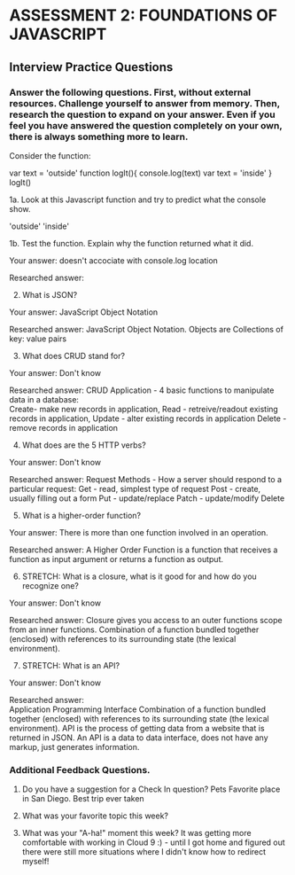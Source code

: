 # ASSESSMENT 2: FOUNDATIONS OF JAVASCRIPT
## Interview Practice Questions

### Answer the following questions. First, without external resources. Challenge yourself to answer from memory. Then, research the question to expand on your answer. Even if you feel you have answered the question completely on your own, there is always something more to learn.

Consider the function:

var text = 'outside'
function logIt(){
  console.log(text)
  var text = 'inside'
}
logIt()


1a. Look at this Javascript function and try to predict what the console show.

'outside' 'inside'

1b. Test the function. Explain why the function returned what it did.

  Your answer: 
  doesn't accociate with console.log location

  Researched answer:


2. What is JSON?

  Your answer:
JavaScript Object Notation

  Researched answer:
JavaScript Object Notation.  Objects are Collections of key: value pairs

3. What does CRUD stand for?

  Your answer:  Don't know
  
  Researched answer:
  CRUD Application - 4 basic functions to manipulate data in a database:  
  Create- make new records in application, 
  Read - retreive/readout existing records in application,
  Update - alter existing records in application
  Delete - remove records in application



4. What does are the 5 HTTP verbs?

  Your answer: Don't know

  Researched answer: 
  Request Methods - How a server should respond to a particular request: 
  Get - read, simplest type of request
  Post - create, usually filling out a form
  Put - update/replace
  Patch - update/modify
  Delete

5. What is a higher-order function?

  Your answer:  There is more than one function involved in an operation.

  Researched answer:  A Higher Order Function is a function that receives a function as input argument or returns a function as output.


6. STRETCH: What is a closure, what is it good for and how do you recognize one?

  Your answer: Don't know

  Researched answer: Closure gives you access to an outer functions scope from an inner functions.
  Combination of a function bundled together (enclosed) with references to its surrounding state (the lexical environment).


7. STRETCH: What is an API?

  Your answer:  Don't know
  
  Researched answer:  
  Application Programming Interface
  Combination of a function bundled together (enclosed) with references to its surrounding state (the lexical environment).
  API is the process of getting data from a website that is returned in JSON.
  An API is a data to data interface, does not have any markup, just generates information.


### Additional Feedback Questions.

1. Do you have a suggestion for a Check In question?
 Pets
 Favorite place in San Diego.
 Best trip ever taken

2. What was your favorite topic this week?



3. What was your "A-ha!" moment this week?
 It was getting more comfortable with working in Cloud 9 :) - until I got home and figured out there were still more situations where I didn't know how to redirect myself! 